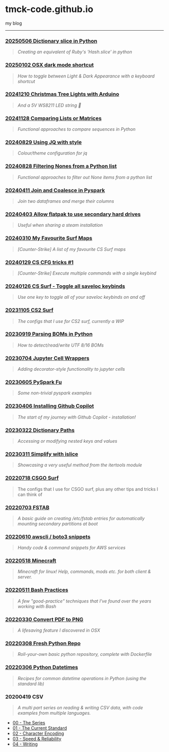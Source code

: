 # tmck-code.github.io

my blog

---

### [20250506 Dictionary slice in Python](articles/20250506_dictionary_slice_in_python/20250506_dictionary_slice_in_python.md)

> _Creating an equivalent of Ruby's 'Hash.slice' in python_

### [20250102 OSX dark mode shortcut](articles/20250102_osx_dark_mode_shortcut/20250102_osx_dark_mode_shortcut.md)

> _How to toggle between Light & Dark Appearance with a keyboard shortcut_

### [20241210 Christmas Tree Lights with Arduino](articles/20241210_christmas_tree_lights_with_arduino/20241210_christmas_tree_lights_with_arduino.md)

> _And a 5V WS8211 LED string 🎄_

### [20241128 Comparing Lists or Matrices](articles/20241128_comparing_lists_or_matrices/20241128_comparing_lists_or_matrices.md)

> _Functional approaches to compare sequences in Python_

### [20240829 Using JQ with style](articles/20240829_using_jq_with_style/20240829_using_jq_with_style.md)

> _Colour/theme configuration for jq_

### [20240828 Filtering Nones from a Python list](articles/20240828_filtering_nones_from_a_python_list/20240828_filtering_nones_from_a_python_list.md)

> _Functional approaches to filter out None items from a python list_

### [20240411 Join and Coalesce in Pyspark](articles/20240411_join_and_coalesce_in_pyspark/20240411_join_and_coalesce_in_pyspark.md)

> _Join two dataframes and merge their columns_

### [20240403 Allow flatpak to use secondary hard drives](articles/20240403_allow_flatpak_to_use_secondary_hard_drives/20240403_allow_flatpak_to_use_secondary_hard_drives.md)

> _Useful when sharing a steam installation_

### [20240310 My Favourite Surf Maps](articles/20240310_my_favourite_surf_maps/20240310_my_favourite_surf_maps.md)

> _[Counter-Strike] A list of my favourite CS Surf maps_

### [20240129 CS CFG tricks #1](articles/20240129_cs_cfg_tricks_#1/20240129_cs_cfg_tricks_#1.md)

> _[Counter-Strike] Execute multiple commands with a single keybind_

### [20240126 CS Surf - Toggle all saveloc keybinds](articles/20240126_cs_surf_-_toggle_all_saveloc_keybinds/20240126_cs_surf_-_toggle_all_saveloc_keybinds.md)

> _Use one key to toggle all of your saveloc keybinds on and off_

### [20231105 CS2 Surf](articles/20231105_cs2_surf/20231105_cs2_surf.md)

> _The configs that I use for CS2 surf, currently a WIP_

### [20230919 Parsing BOMs in Python](articles/20230919_parsing_boms_in_python/20230919_parsing_boms_in_python.md)

> _How to detect/read/write UTF 8/16 BOMs_

### [20230704 Jupyter Cell Wrappers](articles/20230704_jupyter_cell_wrappers/20230704_jupyter_cell_wrappers.md)

> _Adding decorator-style functionality to jupyter cells_

### [20230605 PySpark Fu](articles/20230605_pyspark_fu/20230605_pyspark_fu.md)

> _Some non-trivial pyspark examples_

### [20230406 Installing Github Copilot](articles/20230406_installing_github_copilot/20230406_installing_github_copilot.md)

> _The start of my journey with Github Copilot - installation!_

### [20230322 Dictionary Paths](articles/20230322_dictionary_paths/20230322_dictionary_paths.md)

> _Accessing or modifying nested keys and values_

### [20230311 Simplify with islice](articles/20230306_simplify_with_islice/20230306_simplify_with_islice.md)

> _Showcasing a very useful method from the itertools module_

### [20220718 CSGO Surf](articles/20220718-csgo-surf/20220718-csgo-surf.md)

> The configs that I use for CSGO surf, plus any other tips and tricks I can think of

### [20220703 FSTAB](articles/20220703_fstab/20220703_fstab.md)

> _A basic guide on creating /etc/fstab entries for automatically mounting secondary partitions at boot_

### [20220610 awscli / boto3 snippets](articles/20220610_awscli_boto3_snippets/20220610_awscli_boto3_snippets.md)

> _Handy code & command snippets for AWS services_

### [20220518 Minecraft](articles/20220518_minecraft/20220518_minecraft.md)

> _Minecraft for linux! Help, commands, mods etc. for both client & server._

### [20220511 Bash Practices](articles/20220511_bash_practices/20220511_bash_practices.md)

> _A few "good-practice" techniques that I've found over the years working with Bash_

### [20220330 Convert PDF to PNG](articles/20220330_convert_pdf_to_png.md)

> _A lifesaving feature I discovered in OSX_

### [20220308 Fresh Python Repo](articles/20220308_fresh_python_repo/20220308_fresh_python_repo.md)

> _Roll-your-own basic python repository, complete with Dockerfile_

### [20220306 Python Datetimes](articles/20220306_python_datetimes/20220306_python_datetimes.md)

> _Recipes for common datetime operations in Python (using the standard lib)_

### 20200419 CSV

> _A multi part series on reading & writing CSV data, with code examples from multiple languages._

- [00 - The Series](articles/20200419_csv/201904_csv-0-the_series.md)
- [01 - The Current Standard](articles/20200419_csv/201904_csv-1-the_current_standard.md)
- [02 - Character Encoding](articles/20200419_csv/201904_csv-2-character_encoding.md)
- [03 - Speed & Reliability](articles/20200419_csv/201904_csv-3-speed-reliability.md)
- [04 - Writing](articles/20200419_csv/201904_csv-4-writing.md)

